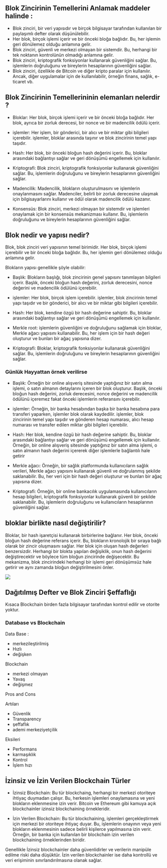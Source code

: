 ## Blok Zincirinin Temellerini Anlamak maddeler halinde :
* Blok zinciri, bir veri yapısıdır ve birçok bilgisayar tarafından kullanılan bir paylaşımlı defter olarak düşünülebilir.
* Her blok, birçok işlemi içerir ve bir önceki bloğa bağlıdır. Bu, her işlemin geri dönülemez olduğu anlamına gelir.
* Blok zinciri, güvenli ve merkezi olmayan bir sistemdir. Bu, herhangi bir tek noktanın kontrolünün olmadığı anlamına gelir.
* Blok zinciri, kriptografik fonksiyonlar kullanarak güvenliğini sağlar. Bu, işlemlerin doğruluğunu ve bireylerin hesaplarının güvenliğini sağlar.
* Blok zinciri, özellikle de Bitcoin ve diğer kripto paralar için kullanılır. Ancak, diğer uygulamalar için de kullanılabilir, örneğin finans, sağlık, e-ticaret vb.

## Blok Zincirinin Temellerininin elemanları nelerdir ? 

* Bloklar: Her blok, birçok işlemi içerir ve bir önceki bloğa bağlıdır. Her blok, ayrıca bir zorluk derecesi, bir nonce ve bir madencilik ödülü içerir.

* işlemler: Her işlem, bir gönderici, bir alıcı ve bir miktar gibi bilgileri içerebilir. işlemler, bloklar arasında taşınır ve blok zincirinin temel yapı taşıdır.

* Hash: Her blok, bir önceki bloğun hash değerini içerir. Bu, bloklar arasındaki bağlantıyı sağlar ve geri dönüşümü engellemek için kullanılır.

* Kriptografi: Blok zinciri, kriptografik fonksiyonlar kullanarak güvenliğini sağlar. Bu, işlemlerin doğruluğunu ve bireylerin hesaplarının güvenliğini sağlar.

* Madencilik: Madencilik, blokların oluşturulmasını ve işlemlerin onaylanmasını sağlar. Madenciler, belirli bir zorluk derecesine ulaşmak için bilgisayarlarını kullanır ve ödül olarak madencilik ödülü kazanır.

* Konsensüs: Blok zinciri, merkezi olmayan bir sistemdir ve işlemleri onaylamak için bir konsensüs mekanizması kullanır. Bu, işlemlerin doğruluğunu ve bireylerin hesaplarının güvenliğini sağlar.

## Blok nedir ve yapısı nedir?

Blok, blok zinciri veri yapısının temel birimidir. Her blok, birçok işlemi içerebilir ve bir önceki bloğa bağlıdır. Bu, her işlemin geri dönülemez olduğu anlamına gelir.

Blokların yapısı genellikle şöyle olabilir:

* Başlık: Blokların başlığı, blok zincirinin genel yapısını tanımlayan bilgileri içerir. Başlık, önceki bloğun hash değerini, zorluk derecesini, nonce değerini ve madencilik ödülünü içerebilir.

* işlemler: Her blok, birçok işlem içerebilir. işlemler, blok zincirinin temel yapı taşıdır ve bir gönderici, bir alıcı ve bir miktar gibi bilgileri içerebilir.

* Hash: Her blok, kendine özgü bir hash değerine sahiptir. Bu, bloklar arasındaki bağlantıyı sağlar ve geri dönüşümü engellemek için kullanılır.

* Merkle root: işlemlerin güvenliğini ve doğruluğunu sağlamak için bloklar, Merkle ağacı yapısını kullanabilir. Bu, her işlem için bir hash değeri oluşturur ve bunları bir ağaç yapısına dizer.

* Kriptografi: Bloklar, kriptografik fonksiyonlar kullanarak güvenliğini sağlar. Bu, işlemlerin doğruluğunu ve bireylerin hesaplarının güvenliğini sağlar.

### Günlük Hayyattan örnek verilirse 

* Başlık: Örneğin bir online alışveriş sitesinde yaptığınız bir satın alma işlemi, o satın almanın detaylarını içeren bir blok oluşturur. Başlık, önceki bloğun hash değerini, zorluk derecesini, nonce değerini ve madencilik ödülünü içeremez fakat önceki işlemlerin referansını içerebilir.

* işlemler: Örneğin, bir banka hesabından başka bir banka hesabına para transferi yaparken, işlemler blok olarak kaydedilir. işlemler, blok zincirinin temel yapı taşıdır ve gönderen hesap numarası, alıcı hesap numarası ve transfer edilen miktar gibi bilgileri içerebilir.

* Hash: Her blok, kendine özgü bir hash değerine sahiptir. Bu, bloklar arasındaki bağlantıyı sağlar ve geri dönüşümü engellemek için kullanılır. Örneğin, bir online alışveriş sitesinde yaptığınız bir satın alma işlemi, o satın almanın hash değerini içererek diğer işlemlerle bağlantılı hale getirir

* Merkle ağacı: Örneğin, bir sağlık platformunda kullanıcıların sağlık verileri, Merkle ağacı yapısını kullanarak güvenli ve doğrulanmış şekilde saklanabilir. Bu, her veri için bir hash değeri oluşturur ve bunları bir ağaç yapısına dizer.

* Kriptografi: Örneğin, bir online bankacılık uygulamasında kullanıcıların hesap bilgileri, kriptografik fonksiyonlar kullanarak güvenli bir şekilde saklanabilir. Bu, işlemlerin doğruluğunu ve kullanıcıların hesaplarının güvenliğini sağlar.

## bloklar birlikte nasıl değiştirilir?

Bloklar, bir hash işaretçisi kullanarak birbirlerine bağlanır.
Her blok, önceki bloğun hash değerine referans içerir.
Bu, blokların kronolojik bir sıraya bağlı olarak bir zincir oluşmasını sağlar.
Her blok için oluşan hash değerleri benzersizdir.
Herhangi bir blokta yapılan değişiklik, onun hash değerini değiştirecektir ve böylece tüm bloğun zincirinde değişecektir.
Bu mekanizma, blok zincirindeki herhangi bir işlemi geri dönüşümsüz hale getirir ve aynı zamanda bloğun değiştirilmesini önler.

<img src="https://cdn-images-1.medium.com/max/1600/1*aGxmgvg8XTsuqRnQkfj_aQ.jpeg">

## Dağıtılmış Defter ve Blok Zinciri Şeffaflığı

Kısaca Blockchain birden fazla bilgisayar tarafından kontrol edilir ve otorite yoktur.

### Database vs Blockchain

Data Base :

* merkezileştirilmiş
* Hızlı
* değişken

 Blockchain

* merkezi olmayan
* Yavaş
* değişmez

 Pros and Cons

Artıları
* Güvenlik
* Transparency
* şeffaflık
* ademi merkeziyetçilik

Eksileri
* Performans
* karmaşıklık
* Kontrol
* İşlem hızı

## İzinsiz ve İzin Verilen Blockchain Türler

* İzinsiz Blockchain: Bu tür blockchaing, herhangi bir merkezi otoriteye ihtiyaç duymadan çalışır. Bu, herkesin işlemleri onaylamasına ve yeni blokların eklenmesine izin verir. Bitcoin ve Ethereum gibi kamuya açık blockchainler izinsiz blockchaining örnekleridir.

* İzin Verilen Blockchain: Bu tür blockchaining, işlemleri gerçekleştirmek için merkezi bir otoriteye ihtiyaç duyar. Bu, işlemlerin onayının veya yeni blokların eklenmesinin sadece belirli kişilerce yapılmasına izin verir. Örneğin, bir banka için kullanılan bir blockchain izin verilen blockchaining örneklerinden biridir.

Genellikle İzinsiz blockchainler daha güvenlidirler ve verilerin manipüle edilme riski daha düşüktür. İzin verilen blockchainler ise daha kontrollü ve veri erişiminin sınırlandırılmasına olanak sağlar.

